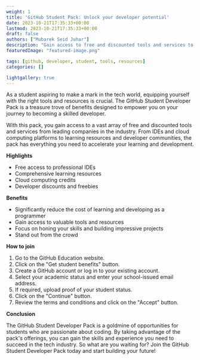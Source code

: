 ```yaml
---
weight: 1
title: 'GitHub Student Pack: Unlock your developer potential'
date: 2023-10-21T17:35:33+00:00
lastmod: 2023-10-21T17:35:33+00:00
draft: false
authors: ["Mubarek Seid Juhar"]
description: "Gain access to free and discounted tools and services to accelerate your learning and development as a programmer. Join the GitHub Student Pack today!"
featuredImage: "featured-image.png"

tags: [github, developer, student, tools, resources]
categories: []

lightgallery: true
---
```


As a student aspiring to make a mark in the tech world, equipping yourself with the right tools and resources is crucial. The GitHub Student Developer Pack is a treasure trove of benefits designed to empower you on your journey to becoming a skilled developer.

With this pack, you gain access to a vast array of free and discounted tools and services from leading companies in the industry. From IDEs and cloud computing platforms to learning resources and developer communities, the pack has everything you need to accelerate your learning and development.

**Highlights**

* Free access to professional IDEs
* Comprehensive learning resources
* Cloud computing credits
* Developer discounts and freebies

**Benefits**

* Significantly reduce the cost of learning and developing as a programmer
* Gain access to valuable tools and resources
* Focus on honing your skills and building impressive projects
* Stand out from the crowd

**How to join**

1. Go to the GitHub Education website.
2. Click on the "Get student benefits" button.
3. Create a GitHub account or log in to your existing account.
4. Select your academic status and enter your school-issued email address.
5. If required, upload proof of your student status.
6. Click on the "Continue" button.
7. Review the terms and conditions and click on the "Accept" button.

**Conclusion**

The GitHub Student Developer Pack is a goldmine of opportunities for students who are passionate about coding. By taking advantage of the pack's offerings, you can gain the skills and experience you need to succeed in the tech industry. So what are you waiting for? Join the GitHub Student Developer Pack today and start building your future!